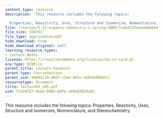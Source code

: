 ```yaml
---
content_type: resource
description: 'This resource includes the folowing topics:

  Properties, Reactivity, Uses, Structure and Isomerism, Nomenclature, and Stereochemistry.'
file: /courses/5-12-organic-chemistry-i-spring-2005/7c424727deee608bbdfee09a83824a02_lecture03_s05.pdf
file_size: 559763
file_type: application/pdf
hide_download: true
hide_download_original: null
learning_resource_types:
- Lecture Notes
license: https://creativecommons.org/licenses/by-nc-sa/4.0/
ocw_type: OCWFile
parent_title: Lecture Handouts
parent_type: CourseSection
parent_uid: 94b63c29-d687-c5ae-461c-eb0cbd05661c
resourcetype: Document
title: lecture03_s05.pdf
uid: 7c424727-deee-608b-bdfe-e09a83824a02
---
```

This resource includes the folowing topics:
Properties, Reactivity, Uses, Structure and Isomerism, Nomenclature, and Stereochemistry.